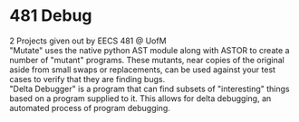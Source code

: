 # 481 Debug
2 Projects given out by EECS 481 @ UofM  
"Mutate" uses the native python AST module along with ASTOR to create a number of "mutant" programs. These mutants, near copies of the original aside from small swaps or replacements, can be used against your test cases to verify that they are finding bugs.  
"Delta Debugger" is a program that can find subsets of "interesting" things based on a program supplied to it. This allows for delta debugging, an automated process of program debugging.  
